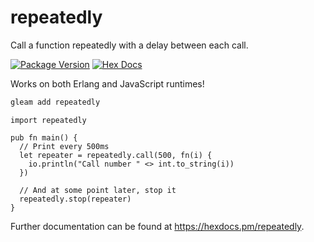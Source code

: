 # repeatedly

Call a function repeatedly with a delay between each call.

[![Package Version](https://img.shields.io/hexpm/v/repeatedly)](https://hex.pm/packages/repeatedly)
[![Hex Docs](https://img.shields.io/badge/hex-docs-ffaff3)](https://hexdocs.pm/repeatedly/)

Works on both Erlang and JavaScript runtimes!

```sh
gleam add repeatedly
```
```gleam
import repeatedly

pub fn main() {
  // Print every 500ms
  let repeater = repeatedly.call(500, fn(i) {
    io.println("Call number " <> int.to_string(i))
  })

  // And at some point later, stop it
  repeatedly.stop(repeater)
}
```

Further documentation can be found at <https://hexdocs.pm/repeatedly>.

